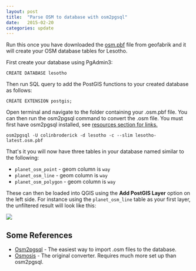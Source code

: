 ```yaml
---
layout: post
title:  "Parse OSM to database with osm2pgsql"
date:   2015-02-20
categories: update
---
```

Run this once you have downloaded the [osm.pbf](http://download.geofabrik.de/africa/lesotho-latest.osm.pbf) file from geofabrik and it will create your OSM database tables for Lesotho.

First create your database using PgAdmin3:

	CREATE DATABASE lesotho

Then run SQL query to add the PostGIS functions to your created database as follows:

	CREATE EXTENSION postgis;

Open terminal and navigate to the folder containing your .osm.pbf file. You can then run the osm2pgsql command to convert the .osm file. You must first have osm2pgsql installed, see [resources section for links.](#some-references)

	osm2pgsql -U colinbroderick -d lesotho -c --slim lesotho-latest.osm.pbf

That's it you will now have three tables in your database named similar to the following:

- ```planet_osm_point``` - geom column is ```way```
- ```planet_osm_line``` - geom column is ```way```
- ```planet_osm_polygon``` - geom column is ```way```

These can then be loaded into QGIS using the **Add PostGIS Layer** option on the left side. For instance using the ```planet_osm_line``` table as your first layer, the unfiltered result will look like this:

![]({{site.baseurl}}/img/import/qgis_first_load.png)

## Some References
- [Osm2pgsql](http://wiki.openstreetmap.org/wiki/Osm2pgsql) - The easiest way to import .osm files to the database.
- [Osmosis](http://wiki.openstreetmap.org/wiki/Osmosis) - The original converter. Requires much more set up than osm2pgsql. 
